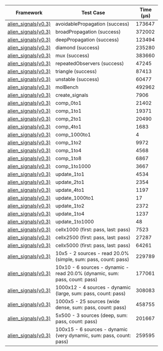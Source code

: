| Framework | Test Case | Time (μs) |
| --- | --- | --- |
| [alien_signals(v0.3)](https://github.com/medz/alien-signals-dart) | avoidablePropagation (success) | 173647 |
| [alien_signals(v0.3)](https://github.com/medz/alien-signals-dart) | broadPropagation (success) | 372002 |
| [alien_signals(v0.3)](https://github.com/medz/alien-signals-dart) | deepPropagation (success) | 123494 |
| [alien_signals(v0.3)](https://github.com/medz/alien-signals-dart) | diamond (success) | 235280 |
| [alien_signals(v0.3)](https://github.com/medz/alien-signals-dart) | mux (success) | 383660 |
| [alien_signals(v0.3)](https://github.com/medz/alien-signals-dart) | repeatedObservers (success) | 47245 |
| [alien_signals(v0.3)](https://github.com/medz/alien-signals-dart) | triangle (success) | 87413 |
| [alien_signals(v0.3)](https://github.com/medz/alien-signals-dart) | unstable (success) | 60477 |
| [alien_signals(v0.3)](https://github.com/medz/alien-signals-dart) | molBench | 492962 |
| [alien_signals(v0.3)](https://github.com/medz/alien-signals-dart) | create_signals | 7906 |
| [alien_signals(v0.3)](https://github.com/medz/alien-signals-dart) | comp_0to1 | 21402 |
| [alien_signals(v0.3)](https://github.com/medz/alien-signals-dart) | comp_1to1 | 19371 |
| [alien_signals(v0.3)](https://github.com/medz/alien-signals-dart) | comp_2to1 | 20490 |
| [alien_signals(v0.3)](https://github.com/medz/alien-signals-dart) | comp_4to1 | 1683 |
| [alien_signals(v0.3)](https://github.com/medz/alien-signals-dart) | comp_1000to1 | 4 |
| [alien_signals(v0.3)](https://github.com/medz/alien-signals-dart) | comp_1to2 | 9972 |
| [alien_signals(v0.3)](https://github.com/medz/alien-signals-dart) | comp_1to4 | 4568 |
| [alien_signals(v0.3)](https://github.com/medz/alien-signals-dart) | comp_1to8 | 6867 |
| [alien_signals(v0.3)](https://github.com/medz/alien-signals-dart) | comp_1to1000 | 3667 |
| [alien_signals(v0.3)](https://github.com/medz/alien-signals-dart) | update_1to1 | 4534 |
| [alien_signals(v0.3)](https://github.com/medz/alien-signals-dart) | update_2to1 | 2354 |
| [alien_signals(v0.3)](https://github.com/medz/alien-signals-dart) | update_4to1 | 1197 |
| [alien_signals(v0.3)](https://github.com/medz/alien-signals-dart) | update_1000to1 | 17 |
| [alien_signals(v0.3)](https://github.com/medz/alien-signals-dart) | update_1to2 | 2372 |
| [alien_signals(v0.3)](https://github.com/medz/alien-signals-dart) | update_1to4 | 1237 |
| [alien_signals(v0.3)](https://github.com/medz/alien-signals-dart) | update_1to1000 | 48 |
| [alien_signals(v0.3)](https://github.com/medz/alien-signals-dart) | cellx1000 (first: pass, last: pass) | 7523 |
| [alien_signals(v0.3)](https://github.com/medz/alien-signals-dart) | cellx2500 (first: pass, last: pass) | 27287 |
| [alien_signals(v0.3)](https://github.com/medz/alien-signals-dart) | cellx5000 (first: pass, last: pass) | 64261 |
| [alien_signals(v0.3)](https://github.com/medz/alien-signals-dart) | 10x5 - 2 sources - read 20.0% (simple, sum: pass, count: pass) | 229789 |
| [alien_signals(v0.3)](https://github.com/medz/alien-signals-dart) | 10x10 - 6 sources - dynamic - read 20.0% (dynamic, sum: pass, count: pass) | 177061 |
| [alien_signals(v0.3)](https://github.com/medz/alien-signals-dart) | 1000x12 - 4 sources - dynamic (large, sum: pass, count: pass) | 308083 |
| [alien_signals(v0.3)](https://github.com/medz/alien-signals-dart) | 1000x5 - 25 sources (wide dense, sum: pass, count: pass) | 458755 |
| [alien_signals(v0.3)](https://github.com/medz/alien-signals-dart) | 5x500 - 3 sources (deep, sum: pass, count: pass) | 201667 |
| [alien_signals(v0.3)](https://github.com/medz/alien-signals-dart) | 100x15 - 6 sources - dynamic (very dynamic, sum: pass, count: pass) | 259595 |
